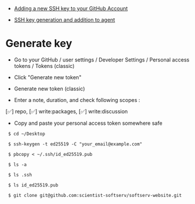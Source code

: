 
- [Adding a new SSH key to your GitHub Account](https://docs.github.com/en/authentication/connecting-to-github-with-ssh/adding-a-new-ssh-key-to-your-github-account)

- [SSH key generation and addition to agent](https://docs.github.com/en/authentication/connecting-to-github-with-ssh/generating-a-new-ssh-key-and-adding-it-to-the-ssh-agent)

# Generate key

- Go to your GitHub / user settings / Developer Settings / Personal access tokens / Tokens (classic)

- Click "Generate new token"

- Generate new token (classic)

- Enter a note, duration, and check following scopes :

 [✅] repo, [✅] write:packages, [✅] write:discussion

- Copy and paste your personal access token somewhere safe

``` console
 $ cd ~/Desktop

 $ ssh-keygen -t ed25519 -C "your_email@example.com"

 $ pbcopy < ~/.ssh/id_ed25519.pub

 $ ls -a    

 $ ls .ssh  

 $ ls id_ed25519.pub

 $ git clone git@github.com:scientist-softserv/softserv-website.git
```
